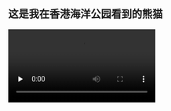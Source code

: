 ## 这是我在香港海洋公园看到的熊猫
<video id="video" controls="" preload="none">
    <source id="mp4" src="/videos/panda.mp4" type="video/mp4">
</video>
<!--
来源：慕课网 <img src="https://tva2.sinaimg.cn/large/a048431fly1ggersxyswrj20go0ma41k.jpg" referrerpolicy="no-referrer">
-->